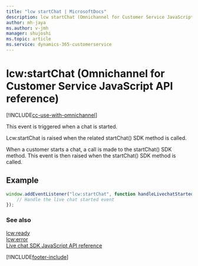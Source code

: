```yaml
---
title: "lcw startChat | MicrosoftDocs"
description: lcw startChat (Omnichannel for Customer Service JavaScript API reference)
author: mh-jaya
ms.author: v-jmh
manager: shujoshi
ms.topic: article
ms.service: dynamics-365-customerservice
---
```

# lcw:startChat (Omnichannel for Customer Service JavaScript API reference)

[!INCLUDE[cc-use-with-omnichannel](../../../../includes/cc-use-with-omnichannel.md)]

This event is triggered when a chat is started.

Lcw:startChat is raised when the related startChat() SDK method is called.

When a customer starts a chat, a call is made to the startChat() SDK method. This event is then raised when the startChat() SDK method is called.

## Example

```javascript
window.addEventListener("lcw:startChat", function handleLivechatStartedEvent(){
    // Handle the live chat started event
});
```

### See also

[lcw:ready](lcw-ready.md)<br />
[lcw:error](lcw-error.md)<br />
[Live chat SDK JavaScript API reference](../../omnichannel-reference.md)


[!INCLUDE[footer-include](../../../../includes/footer-banner.md)]